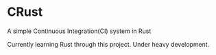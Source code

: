 # CRust
A simple Continuous Integration(CI) system in Rust

Currently learning Rust through this project. Under heavy development.
